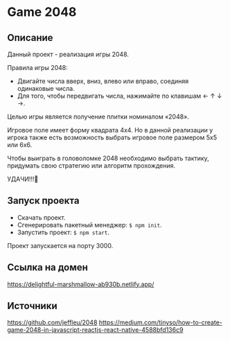 # Game 2048

## Описание

Данный проект - реализация игры 2048.

Правила игры 2048:

- Двигайте числа вверх, вниз, влево или вправо, соединяя одинаковые числа.
- Для того, чтобы передвигать числа, нажимайте по клавишам ← ↑ ↓ →.

Целью игры является получение плитки номиналом «2048».

Игровое поле имеет форму квадрата 4x4. Но в данной реализации у игрока также есть возможность выбрать игровое поле размером 5x5 или 6x6.

Чтобы выиграть в головоломке 2048 необходимо выбрать тактику, придумать свою стратегию или алгоритм прохождения.

УДАЧИ!!!🙂

## Запуск проекта

- Скачать проект.
- Сгенерировать пакетный менеджер: `$ npm init`.
- Запустить проект: `$ npm start`.

Проект запускается на порту 3000.

## Ссылка на домен

https://delightful-marshmallow-ab930b.netlify.app/

## Источники

https://github.com/jeffleu/2048
https://medium.com/tinyso/how-to-create-game-2048-in-javascript-reactjs-react-native-4588bfd136c9
